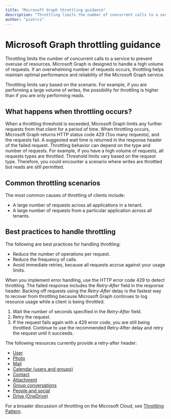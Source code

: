 ```yaml
---
title: "Microsoft Graph throttling guidance"
description: "Throttling limits the number of concurrent calls to a service to prevent overuse of resources. Microsoft Graph is designed to handle a high volume of requests. If an overwhelming number of requests occurs, throttling helps maintain optimal performance and reliability of the Microsoft Graph service."
author: "piotrci"
---
```


# Microsoft Graph throttling guidance


Throttling limits the number of concurrent calls to a service to prevent overuse of resources. Microsoft Graph is designed to handle a high volume of requests. If an overwhelming number of requests occurs, throttling helps maintain optimal performance and reliability of the Microsoft Graph service.

Throttling limits vary based on the scenario. For example, if you are performing a large volume of writes, the possibility for throttling is higher than if you are only performing reads.

## What happens when throttling occurs?

When a throttling threshold is exceeded, Microsoft Graph limits any further requests from that client for a period of time. When throttling occurs, Microsoft Graph returns HTTP status code 429 (Too many requests), and the requests fail. A suggested wait time is returned in the response header of the failed request. Throttling behavior can depend on the type and number of requests. For example, if you have a high volume of requests, all requests types are throttled. Threshold limits vary based on the request type. Therefore, you could encounter a scenario where writes are throttled but reads are still permitted. 

## Common throttling scenarios

The most common causes of throttling of clients include:

* A large number of requests across all applications in a tenant.
* A large number of requests from a particular application across all tenants.

## Best practices to handle throttling

The following are best practices for handling throttling:

* Reduce the number of operations per request.
* Reduce the frequency of calls.
* Avoid immediate retries, because all requests accrue against your usage limits.

When you implement error handling, use the HTTP error code 429 to detect throttling. The failed response includes the *Retry-After* field in the response header. Backing off requests using the *Retry-After* delay is the fastest way to recover from throttling because Microsoft Graph continues to log resource usage while a client is being throttled.

1. Wait the number of seconds specified in the *Retry-After* field.
2. Retry the request.
3. If the request fails again with a 429 error code, you are still being throttled. Continue to use the recommended Retry-After delay and retry the request until it succeeds.

The following resources currently provide a retry-after header:
- [User](/graph/api/resources/user?view=graph-rest-1.0)
- [Photo](/graph/api/resources/profilephoto?view=graph-rest-1.0)
- [Mail](/graph/api/resources/message?view=graph-rest-1.0)
- [Calendar (users and groups)](/graph/api/resources/event?view=graph-rest-1.0)
- [Contact](/graph/api/resources/contact?view=graph-rest-1.0)
- [Attachment](/graph/api/resources/attachment?view=graph-rest-1.0)
- [Group conversations](/graph/api/resources/conversation?view=graph-rest-1.0)
- [People and social](/graph/api/resources/social-overview?view=graph-rest-beta)
- [Drive (OneDrive)](/graph/api/resources/drive?view=graph-rest-1.0)

For a broader discussion of throttling on the Microsoft Cloud, see [Throttling Pattern](https://msdn.microsoft.com/library/office/dn589798.aspx).
